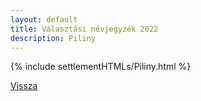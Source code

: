 ```yaml
---
layout: default
title: Választási névjegyzék 2022
description: Piliny
---
```


{% include settlementHTMLs/Piliny.html %}

[Vissza](../)